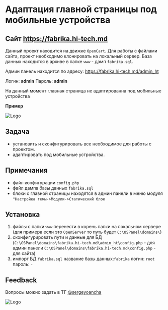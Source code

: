 
# Адаптация главной страницы под мобильные устройства


## Cайт https://fabrika.hi-tech.md

Данный проект находится на движке `OpenCart`. Для работы с файлами сайта, проект необходимо клонировать на локальный сервер. База данных находится в архиве в папке `www` - дамп `fabrika.sql`. 

Админ панель находится по адресу: https://fabrika.hi-tech.md/admin_ht

Логин: **admin** 
Пароль: **admin**

На данный момент главная страница не адаптированна под мобильные устройства 

**Пример**

![Logo](https://img001.prntscr.com/file/img001/boEZWNalTpGOMs_ml5z3zg.png)


## Задача

- установить и сконфигурировать все необходимое для работы с проектом.
- адаптировать под мобильные устройства.


## Примечания

- файл конфигурации `config.php`
- файл дампа базы данных `fabrika.sql`
- блоки с главной страницы находятся в админ панели в меню модуля `"Настройка темы->Модули->Статический блок`

## Установка

1) файлы с папки `www` перенести в корень папки на локальном сервере (для примера если это `OpenServer` то путь будет `C:\OSPanel\domains\`)
2) сконфигурировать пути и данные для БД (`C:\OSPanel\domains\fabrika.hi-tech.md\admin_ht\config.php` - для админ панели `C:\OSPanel\domains\fabrika.hi-tech.md\config.php` - для сайта)
3) импорт БД `fabrika.sql` название базы данных:`fabrika` логин: `root` пароль: `-`

## Feedback

Вопросы можно задать в ТГ [@sergeyoancha](https://t.me/sergeyoancha)


![Logo](https://hi-tech.md/images/logos/2/logo_hi_tech.svg)

